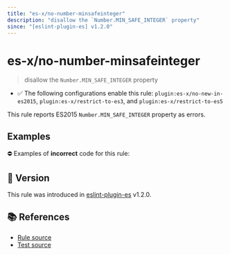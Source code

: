 ```yaml
---
title: "es-x/no-number-minsafeinteger"
description: "disallow the `Number.MIN_SAFE_INTEGER` property"
since: "[eslint-plugin-es] v1.2.0"
---
```


# es-x/no-number-minsafeinteger
> disallow the `Number.MIN_SAFE_INTEGER` property

- ✅ The following configurations enable this rule: `plugin:es-x/no-new-in-es2015`, `plugin:es-x/restrict-to-es3`, and `plugin:es-x/restrict-to-es5`

This rule reports ES2015 `Number.MIN_SAFE_INTEGER` property as errors.

## Examples

⛔ Examples of **incorrect** code for this rule:

<eslint-playground type="bad" code="/*eslint es-x/no-number-minsafeinteger: error */
const b = Number.MIN_SAFE_INTEGER
" />

## 🚀 Version

This rule was introduced in [eslint-plugin-es] v1.2.0.

[eslint-plugin-es]: https://github.com/mysticatea/eslint-plugin-es

## 📚 References

- [Rule source](https://github.com/ota-meshi/eslint-plugin-es-x/blob/master/lib/rules/no-number-minsafeinteger.js)
- [Test source](https://github.com/ota-meshi/eslint-plugin-es-x/blob/master/tests/lib/rules/no-number-minsafeinteger.js)
